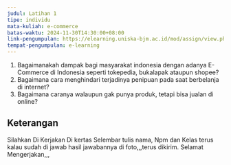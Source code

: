```yaml
---
judul: Latihan 1
tipe: individu
mata-kuliah: e-commerce
batas-waktu: 2024-11-30T14:30:00+08:00
link-pengumpulan: https://elearning.uniska-bjm.ac.id/mod/assign/view.php?id=53311
tempat-pengumpulan: e-learning
---
```


1. Bagaimanakah dampak bagi masyarakat indonesia dengan adanya E-Commerce di Indonesia seperti tokepedia, bukalapak ataupun shopee?
2. Bagaimana cara menghindari terjadinya penipuan pada saat berbelanja di internet?
3. Bagaimana caranya walaupun gak punya produk, tetapi bisa jualan di online?

## Keterangan

Silahkan Di Kerjakan Di kertas Selembar tulis nama, Npm dan Kelas terus kalau sudah di jawab hasil jawabannya di foto,,,terus dikirim.
Selamat Mengerjakan,,,
